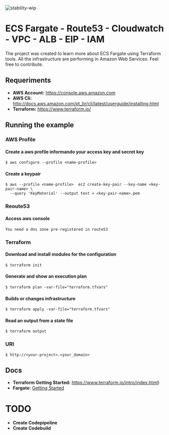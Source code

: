 ![stability-wip](https://img.shields.io/badge/stability-work_in_progress-lightgrey.svg)

# ECS Fargate - Route53 - Cloudwatch - VPC - ALB - EIP - IAM

The project was created to learn more about ECS Fargate using Terraform tools. All the infrastructure are performing in Amazon Web Services.
Feel free to contribute.

## Requeriments
   * **AWS Account:** https://console.aws.amazon.com
   * **AWS Cli:** http://docs.aws.amazon.com/pt_br/cli/latest/userguide/installing.html
   * **Terraform:** https://www.terraform.io/

## Running the example

### AWS Profile
#### Create a aws profile informando your access key and secret key
````
$ aws configure --profile <name-profile> 
````
#### Create a keypair
```
$ aws --profile <name-profile>  ec2 create-key-pair --key-name <key-pair-name> \
  --query 'KeyMaterial' --output text > <key-pair-name>.pem
```

### Reoute53
#### Access aws console 
```
You need a dns zone pre-registered in route53
```
### Terraform
#### Download and install modules for the configuration
```
$ terraform init
```
#### Generate and show an execution plan
```
$ terraform plan -var-file="terraform.tfvars"
```

#### Builds or changes infrastructure
```
$ terraform apply -var-file="terraform.tfvars"
```
#### Read an output from a state file
```
$ terraform output
```

### URI
```
$ http://<your-project>.<your_domain>
```
## Docs
 * **Terraform Getting Started:** https://www.terraform.io/intro/index.html)
 * **Fargate:** [Getting Started](https://aws.amazon.com/pt/blogs/aws/aws-fargate/)

# TODO
* **Create Codepipeline**
* **Create Codebuild**
